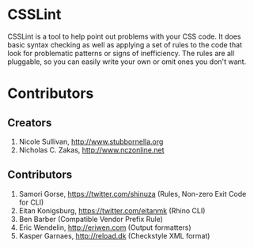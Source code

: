 # CSSLint

CSSLint is a tool to help point out problems with your CSS code. It does basic syntax checking as well as applying a set of rules to the code that look for problematic patterns or signs of inefficiency. The rules are all pluggable, so you can easily write your own or omit ones you don't want.

# Contributors

## Creators

1. Nicole Sullivan, http://www.stubbornella.org
1. Nicholas C. Zakas, http://www.nczonline.net

## Contributors

1. Samori Gorse, https://twitter.com/shinuza (Rules, Non-zero Exit Code for CLI)
1. Eitan Konigsburg, https://twitter.com/eitanmk (Rhino CLI)
1. Ben Barber (Compatible Vendor Prefix Rule)
1. Eric Wendelin, http://eriwen.com (Output formatters)
1. Kasper Garnaes, http://reload.dk (Checkstyle XML format)
